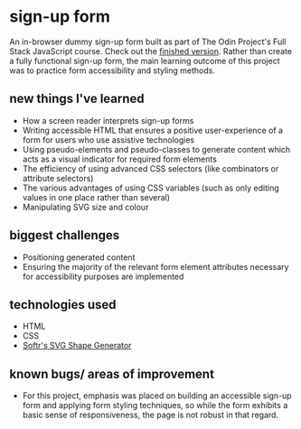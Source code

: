 # sign-up form

An in-browser dummy sign-up form built as part of The Odin Project's Full Stack JavaScript course. Check out the [finished version](https://j-mcQueen.github.io/top-form/). Rather than create a fully functional sign-up form, the main learning outcome of this project was to practice form accessibility and styling methods.

## new things I've learned

- How a screen reader interprets sign-up forms
- Writing accessible HTML that ensures a positive user-experience of a form for users who use assistive technologies
- Using pseudo-elements and pseudo-classes to generate content which acts as a visual indicator for required form elements
- The efficiency of using advanced CSS selectors (like combinators or attribute selectors)
- The various advantages of using CSS variables (such as only editing values in one place rather than several)
- Manipulating SVG size and colour

## biggest challenges

- Positioning generated content
- Ensuring the majority of the relevant form element attributes necessary for accessibility purposes are implemented

## technologies used

- HTML
- CSS
- [Softr's SVG Shape Generator](https://www.softr.io/tools/svg-shape-generator)

## known bugs/ areas of improvement

- For this project, emphasis was placed on building an accessible sign-up form and applying form styling techniques, so while the form exhibits a basic sense of responsiveness, the page is not robust in that regard.